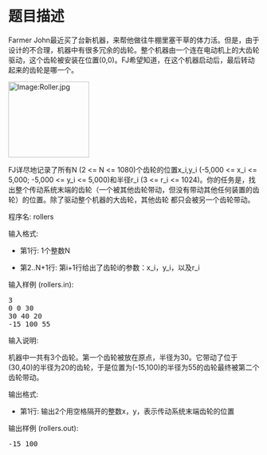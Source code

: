 # 题目描述


<p>
Farmer John最近买了台新机器，来帮他做往牛棚里塞干草的体力活。但是，由于设计的不合理，机器中有很多冗余的齿轮。整个机器由一个连在电动机上的大齿轮驱动，这个齿轮被安装在位置(0,0)。FJ希望知道，在这个机器启动后，最后转动起来的齿轮是哪一个。
</p>
<p>
<a href="../../../../wiki/Image:Roller.jpg"><img alt="Image:Roller.jpg" src="../../../../mw/images/a/a1/Roller.jpg" height="152" width="162"/></a> 
</p>
<p>
FJ详尽地记录了所有N (2 &lt;= N &lt;= 1080)个齿轮的位置x_i,y_i (-5,000 &lt;= x_i &lt;= 5,000; -5,000 &lt;= y_i &lt;= 5,000)和半径r_i (3 &lt;= r_i &lt;= 1024)。你的任务是，找出整个传动系统末端的齿轮（一个被其他齿轮带动，但没有带动其他任何装置的齿轮）的位置。除了驱动整个机器的大齿轮，其他齿轮 都只会被另一个齿轮带动。
</p>
<p>
程序名: rollers
</p>
<p>
输入格式:
</p>
<ul>
<li>
第1行: 1个整数N
</li>
</ul>
<ul>
<li>
第2..N+1行: 第i+1行给出了齿轮i的参数：x_i，y_i，以及r_i
</li>
</ul>
<p>
输入样例 (rollers.in):
</p>
<pre>3
0 0 30
30 40 20
-15 100 55
</pre>
<p>
输入说明:
</p>
<p>
机器中一共有3个齿轮。第一个齿轮被放在原点，半径为30。它带动了位于(30,40)的半径为20的齿轮，于是位置为(-15,100)的半径为55的齿轮最终被第二个齿轮带动。
</p>
<p>
输出格式:
</p>
<ul>
<li>
第1行: 输出2个用空格隔开的整数x，y，表示传动系统末端齿轮的位置
</li>
</ul>
<p>
输出样例 (rollers.out):
</p>
<pre>-15 100
</pre>
